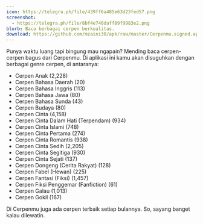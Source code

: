 ```yaml
---
icon: https://telegra.ph/file/439ff6a485e63d23fed57.png
screenshot:
  - https://telegra.ph/file/8bf4e740daff89f9983e2.png
blurb: Baca berbagai cerpen berkualitas.
download: https://github.com/mzaini30/apk/raw/master/Cerpenmu.signed.apk
---
```


Punya waktu luang tapi bingung mau ngapain? Mending baca cerpen-cerpen bagus dari Cerpenmu. Di aplikasi ini kamu akan disuguhkan dengan berbagai genre cerpen, di antaranya:

- Cerpen Anak (2,228)
- Cerpen Bahasa Daerah (20)
- Cerpen Bahasa Inggris (113)
- Cerpen Bahasa Jawa (80)
- Cerpen Bahasa Sunda (43)
- Cerpen Budaya (80)
- Cerpen Cinta (4,158)
- Cerpen Cinta Dalam Hati (Terpendam) (934)
- Cerpen Cinta Islami (748)
- Cerpen Cinta Pertama (274)
- Cerpen Cinta Romantis (938)
- Cerpen Cinta Sedih (2,205)
- Cerpen Cinta Segitiga (930)
- Cerpen Cinta Sejati (137)
- Cerpen Dongeng (Cerita Rakyat) (128)
- Cerpen Fabel (Hewan) (225)
- Cerpen Fantasi (Fiksi) (1,457)
- Cerpen Fiksi Penggemar (Fanfiction) (61)
- Cerpen Galau (1,013)
- Cerpen Gokil (167)

Di Cerpenmu juga ada cerpen terbaik setiap bulannya. So, sayang banget kalau dilewatin.

